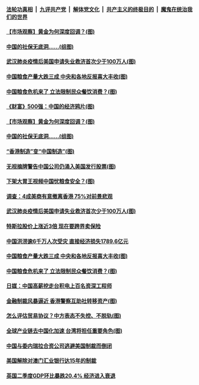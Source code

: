 ####  [法轮功真相](../../../../basic/blob/master/README.md?t=08141431) &nbsp;|&nbsp; [九评共产党](../../../../9ping.md/blob/master/README.md?t=08141431) &nbsp;|&nbsp; [解体党文化](../../../../jtdwh.md/blob/master/README.md?t=08141431)  &nbsp;|&nbsp; [共产主义的终极目的](../../../../gczydzjmd.md/blob/master/README.md?t=08141431) &nbsp;|&nbsp; [魔鬼在统治我们的世界](../../../../mgztzwmdsj.md/blob/master/README.md?t=08141431) 

#### [【市场观察】黄金为何深度回调？(图)](../pages/p5/942900.md?t=08141431) 

#### [中国的社保无底洞……(组图)](../pages/p5/942904.md?t=08141431) 


#### [武汉肺炎疫情后美国申请失业救济首次少于100万人(图)](../pages/p5/942868.md?t=08141431) 

#### [中国粮食产量大跌三成 中央和各地反报喜大丰收(图)](../pages/p5/942855.md?t=08141431) 

#### [中国粮食危机来了 立法限制民众餐饮消费？(图)](../pages/p5/942850.md?t=08141431) 

#### [《财富》500强：中国的经济鸦片(图)](../pages/p5/942919.md?t=08141431) 

#### [【市场观察】黄金为何深度回调？(图)](../pages/p5/942900.md?t=08141431) 

#### [中国的社保无底洞……(组图)](../pages/p5/942904.md?t=08141431) 

#### [“香港制造”变“中国制造”(图)](../pages/p5/942905.md?t=08141431) 


#### [无视摘牌警告中国公司仍涌入美国发行股票(图)](../pages/p5/942897.md?t=08141431) 

#### [下架大胃王视频中国忧粮食安全？(图)](../pages/p5/942896.md?t=08141431) 

#### [调查：4成美商有意撤离香港 75%对前景悲观](../pages/p5/942869.md?t=08141431) 

#### [武汉肺炎疫情后美国申请失业救济首次少于100万人(图)](../pages/p5/942868.md?t=08141431) 

#### [特斯拉股价上涨近3倍 现在要跨界卖保险](../pages/p5/942866.md?t=08141431) 

#### [中国洪涝逾6千万人次受灾 直接经济损失1789.6亿元](../pages/p5/942859.md?t=08141431) 

#### [中国粮食产量大跌三成 中央和各地反报喜大丰收(图)](../pages/p5/942855.md?t=08141431) 

#### [中国粮食危机来了 立法限制民众餐饮消费？(图)](../pages/p5/942850.md?t=08141431) 

#### [日媒：中国高薪挖走台积电上百名资深工程师](../pages/p5/942842.md?t=08141431) 

#### [金融制裁风暴逼近 香港警察互助社转移资产(图)](../pages/p5/942839.md?t=08141431) 

#### [怎么评估贸易协议？中方表态不失控、不脱轨(图)](../pages/p5/942765.md?t=08141431) 

#### [全球产业链去中国化加速 台湾将担任重要角色(图)](../pages/p5/942758.md?t=08141431) 

#### [中国与委内瑞拉合资公司逃避美国制裁而倒闭](../pages/p5/942766.md?t=08141431) 

#### [美国解除对澳门汇业银行达15年的制裁](../pages/p5/942750.md?t=08141431) 

#### [英国二季度GDP环比暴跌20.4% 经济进入衰退](../pages/p5/942746.md?t=08141431) 

